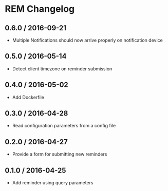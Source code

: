 # REM Changelog

## 0.6.0 / 2016-09-21

*  Multiple Notifications should now arrive properly on notification device

## 0.5.0 / 2016-05-14

* Detect client timezone on reminder submission

## 0.4.0 / 2016-05-02

* Add Dockerfile

## 0.3.0 / 2016-04-28

* Read configuration parameters from a config file

## 0.2.0 / 2016-04-27

* Provide a form for submitting new reminders

## 0.1.0 / 2016-04-25

* Add reminder using query parameters
